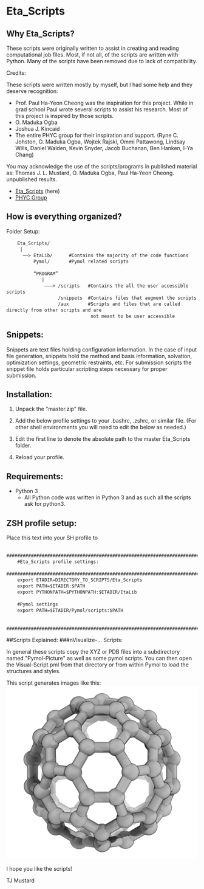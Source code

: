 Eta_Scripts
======

## Why Eta_Scripts?

These scripts were originally written to assist in creating and reading computational job files. Most, if not all, of the scripts are written with Python. Many of the scripts have been removed due to lack of compatibility.

Credits:

These scripts were written mostly by myself, but I had some help and they deserve recognition:

* Prof. Paul Ha-Yeon Cheong was the inspiration for this project. While in grad school Paul wrote several scripts to assist his research. Most of this project is inspired by those scripts.
* O. Maduka Ogba
* Joshua J. Kincaid
* The entire PHYC group for their inspiration and support. (Ryne C. Johston, O. Maduka Ogba, Wojtek Rajski, Ommi Pattawong, Lindsay Wills, Daniel Walden, Kevin Snyder, Jacob Buchanan, Ben Hanken, I-Ya Chang)

You may acknowledge the use of the scripts/programs in published material as:
Thomas J. L. Mustard, O. Maduka Ogba, Paul Ha-Yeon Cheong. unpublished results.

* [Eta_Scripts](http://github.com/tjmustard/Eta_Scripts) (here)
* [PHYC Group](http://phyc.chem.oregonstate.edu/)


## How is everything organized?
Folder Setup:
```
    Eta_Scripts/
     |
      ——> EtaLib/      #Contains the majority of the code functions
          Pymol/       #Pymol related scripts
          
          “PROGRAM”
             |
              ———> /scripts   #Contains the all the user accessible scripts
                   /snippets  #Contains files that augment the scripts
                   /aux       #Scripts and files that are called directly from other scripts and are
                               not meant to be user accessible
```

## Snippets:

Snippets are text files holding configuration information. In the case of input file generation, snippets hold the method and basis information, solvation, optimization settings, geometric restraints, etc. For submission scripts the snippet file holds particular scripting steps necessary for proper submission.



## Installation:

1. Unpack the "master.zip" file.
 
2. Add the below profile settings to your .bashrc, .zshrc, or similar file. (For other shell environments you will need to edit the below as needed.)

3. Edit the first line to denote the absolute path to the master Eta_Scripts folder.

4. Reload your profile.

## Requirements:
* Python 3
  * All Python code was written in Python 3 and as such all the scripts ask for python3.

## ZSH profile setup:
Place this text into your SH profile to
```
    ################################################################################
    #Eta_Scripts profile settings:
    ################################################################################
    export ETADIR=DIRECTORY_TO_SCRIPTS/Eta_Scripts
    export PATH=$ETADIR:$PATH
    export PYTHONPATH=$PYTHONPATH:$ETADIR/EtaLib
    
    #Pymol settings
    export PATH=$ETADIR/Pymol/scripts:$PATH
    
    ################################################################################
```

##Scripts Explained:
###nVisualize-... Scripts:

In general these scripts copy the XYZ or PDB files into a subdirectory named "Pymol-Picture" as well as some pymol scripts. You can then open the Visual-Script.pml from that directory or from within Pymol to load the structures and styles.

This script generates images like this:
![C60](/Pymol/Example/c_60.png)

I hope you like the scripts!

TJ Mustard
